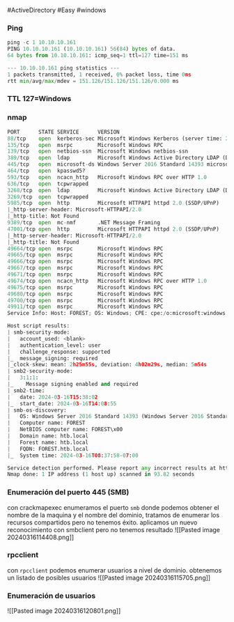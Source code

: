 #ActiveDirectory #Easy #windows 

### Ping
```python
ping -c 1 10.10.10.161
PING 10.10.10.161 (10.10.10.161) 56(84) bytes of data.
64 bytes from 10.10.10.161: icmp_seq=1 ttl=127 time=151 ms

--- 10.10.10.161 ping statistics ---
1 packets transmitted, 1 received, 0% packet loss, time 0ms
rtt min/avg/max/mdev = 151.126/151.126/151.126/0.000 ms
```

### TTL 127=Windows
### nmap
```python
PORT      STATE SERVICE      VERSION
88/tcp    open  kerberos-sec Microsoft Windows Kerberos (server time: 2024-03-16 15:37:07Z)
135/tcp   open  msrpc        Microsoft Windows RPC
139/tcp   open  netbios-ssn  Microsoft Windows netbios-ssn
389/tcp   open  ldap         Microsoft Windows Active Directory LDAP (Domain: htb.local, Site: Default-First-Site-Name)
445/tcp   open  microsoft-ds Windows Server 2016 Standard 14393 microsoft-ds (workgroup: HTB)
464/tcp   open  kpasswd5?
593/tcp   open  ncacn_http   Microsoft Windows RPC over HTTP 1.0
636/tcp   open  tcpwrapped
3268/tcp  open  ldap         Microsoft Windows Active Directory LDAP (Domain: htb.local, Site: Default-First-Site-Name)
3269/tcp  open  tcpwrapped
5985/tcp  open  http         Microsoft HTTPAPI httpd 2.0 (SSDP/UPnP)
|_http-server-header: Microsoft-HTTPAPI/2.0
|_http-title: Not Found
9389/tcp  open  mc-nmf       .NET Message Framing
47001/tcp open  http         Microsoft HTTPAPI httpd 2.0 (SSDP/UPnP)
|_http-server-header: Microsoft-HTTPAPI/2.0
|_http-title: Not Found
49664/tcp open  msrpc        Microsoft Windows RPC
49665/tcp open  msrpc        Microsoft Windows RPC
49666/tcp open  msrpc        Microsoft Windows RPC
49667/tcp open  msrpc        Microsoft Windows RPC
49671/tcp open  msrpc        Microsoft Windows RPC
49674/tcp open  ncacn_http   Microsoft Windows RPC over HTTP 1.0
49675/tcp open  msrpc        Microsoft Windows RPC
49680/tcp open  msrpc        Microsoft Windows RPC
49700/tcp open  msrpc        Microsoft Windows RPC
49911/tcp open  msrpc        Microsoft Windows RPC
Service Info: Host: FOREST; OS: Windows; CPE: cpe:/o:microsoft:windows

Host script results:
| smb-security-mode: 
|   account_used: <blank>
|   authentication_level: user
|   challenge_response: supported
|_  message_signing: required
|_clock-skew: mean: 2h25m55s, deviation: 4h02m29s, median: 5m54s
| smb2-security-mode: 
|   3:1:1: 
|_    Message signing enabled and required
| smb2-time: 
|   date: 2024-03-16T15:38:02
|_  start_date: 2024-03-16T14:08:55
| smb-os-discovery: 
|   OS: Windows Server 2016 Standard 14393 (Windows Server 2016 Standard 6.3)
|   Computer name: FOREST
|   NetBIOS computer name: FOREST\x00
|   Domain name: htb.local
|   Forest name: htb.local
|   FQDN: FOREST.htb.local
|_  System time: 2024-03-16T08:37:58-07:00

Service detection performed. Please report any incorrect results at https://nmap.org/submit/ .
Nmap done: 1 IP address (1 host up) scanned in 93.82 seconds
```

### Enumeración del puerto 445 (SMB)
con crackmapexec enumeramos el puerto `smb` donde podemos obtener el nombre de la maquina y el nombre del dominio, tratamos de enumerar los recursos compartidos pero no tenemos éxito. aplicamos un nuevo reconocimiento con smbclient pero no tenemos resultado
![[Pasted image 20240316114408.png]]

### rpcclient
con `rpcclient` podemos enumerar usuarios a nivel de dominio. obtenemos un listado de posibles usuarios
![[Pasted image 20240316115705.png]]

### Enumeración de usuarios

![[Pasted image 20240316120801.png]]